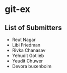 # git-ex

## List of Submitters

- Reut Nagar
- Libi Friedman
- Rivka Chanasav
- Yehudit Gotlieb
- Yeudit Chuwer
- Devora buxenboim

